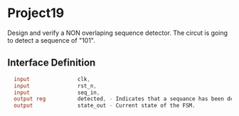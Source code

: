 # Project19
Design and verify a NON overlaping sequence detector.
The circut is going to detect a sequence of "101".

## Interface Definition


```verilog
  input               clk,
  input               rst_n,
  input               seq_in,
  output reg          detected, - Indicates that a sequance has been detected.
  output              state_out - Current state of the FSM.
```
